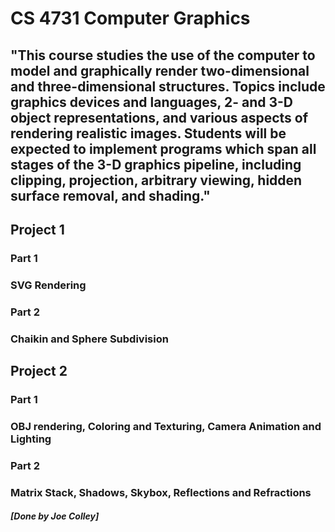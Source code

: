 # CS 4731 Computer Graphics

## "This course studies the use of the computer to model and graphically render two-dimensional and three-dimensional structures. Topics include graphics devices and languages, 2- and 3-D object representations, and various aspects of rendering realistic images. Students will be expected to implement programs which span all stages of the 3-D graphics pipeline, including clipping, projection, arbitrary viewing, hidden surface removal, and shading."

## Project 1
### Part 1
### SVG Rendering

### Part 2
### Chaikin and Sphere Subdivision

## Project 2
### Part 1
### OBJ rendering, Coloring and Texturing, Camera Animation and Lighting

### Part 2
### Matrix Stack, Shadows, Skybox, Reflections and Refractions

##### [Done by Joe Colley]
